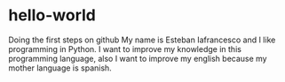 # hello-world
Doing the first steps on github
My name is Esteban Iafrancesco and I like programming in Python. I want to improve my knowledge in this programming  language, also I want to improve my english because my mother language is spanish.
